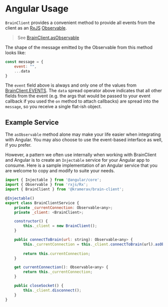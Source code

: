 # Angular Usage

`BrainClient` provides a convenient method to provide all events from the client as an [RxJS](https://rxjs-dev.firebaseapp.com/) [Observable](https://rxjs-dev.firebaseapp.com/api/index/class/Observable).

> See [BrainClient.asObservable](./BrainClient.html#asObservable)

The shape of the message emitted by the Observable from this method looks like:
```javascript
const message = {
	event: "",
	...data
}
```
The `event` field above is always and only one of the values from [BrainClient.EVENTS](./BrainClient.html#.EVENTS).
The `data` spread operator above indicates that all other fields from the event (e.g. the args 
that would be passed to your event callback if you used the `on` method to attach callbacks) 
are spread into the `message`, so you receive a single flat-ish object. 


## Example Service

The `asObservable` method alone may make your life easier when integrating with Angular. You may also choose to use the event-based interface as well, if you prefer.

However, a pattern we often use internally when working with BrainClient and Angular is to create an `Injectable` service for your Angular app to consume. Here is a sample implementation of an Angular service that you are welcome to copy and modify to suite your needs.

```javascript
import { Injectable } from '@angular/core';
import { Observable } from 'rxjs/Rx';
import { BrainClient } from '@kramerav/brain-client';

@Injectable()
export class BrainClientService {
	private _currentConnection: Observable<any>;
	private _client: <BrainClient>;

	constructor() {
		this._client = new BrainClient();
	}

	public connectToBrain(url: string): Observable<any> {
		this._currentConnection = this._client.connectToBrain(url).asObservable();
		
		return this.currentConnection;
	}

	get currentConnection(): Observable<any> {
		return this._currentConnection;
	}

	public closeSocket() {
		this._client.disconnect();
	}
}
```